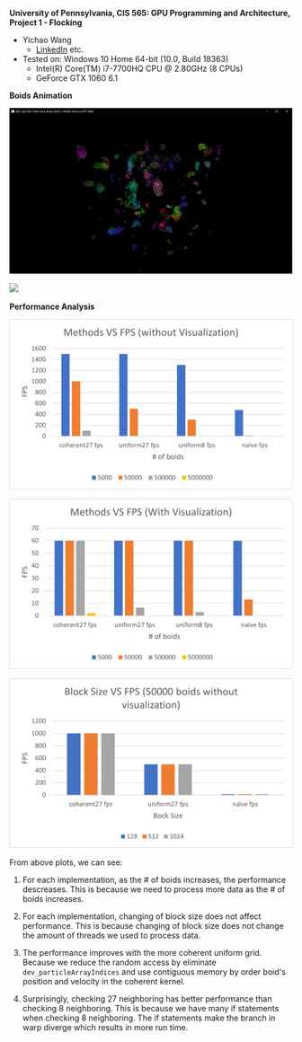 **University of Pennsylvania, CIS 565: GPU Programming and Architecture,
Project 1 - Flocking**

* Yichao Wang
  * [LinkedIn](https://www.linkedin.com/in/wangyic/) etc.
* Tested on: Windows 10 Home 64-bit (10.0, Build 18363)
  * Intel(R) Core(TM) i7-7700HQ CPU @ 2.80GHz (8 CPUs)
  * GeForce GTX 1060	6.1

**Boids Animation**

![](images/screenshot.PNG)

![](images/demo.gif)

**Performance Analysis**

![Figure1](images/withoutV.PNG)

![](images/withV.PNG)

![](images/blockSize.PNG)

From above plots, we can see:

1. For each implementation, as the # of boids increases, the performance descreases. This is because we need to process more data as the # of boids increases.

2. For each implementation, changing of block size does not affect performance. This is because changing of block size does not change the amount of threads we used to process data.

3. The performance improves with the more coherent uniform grid. Because we reduce the random access by eliminate ```dev_particleArrayIndices``` and use contiguous memory by order boid's position and velocity in the coherent kernel.

4. Surprisingly, checking 27 neighboring has better performance than checking 8 neighboring. This is because we have many if statements when checking 8 neighboring. The if statements make the branch in warp diverge which results in more run time.